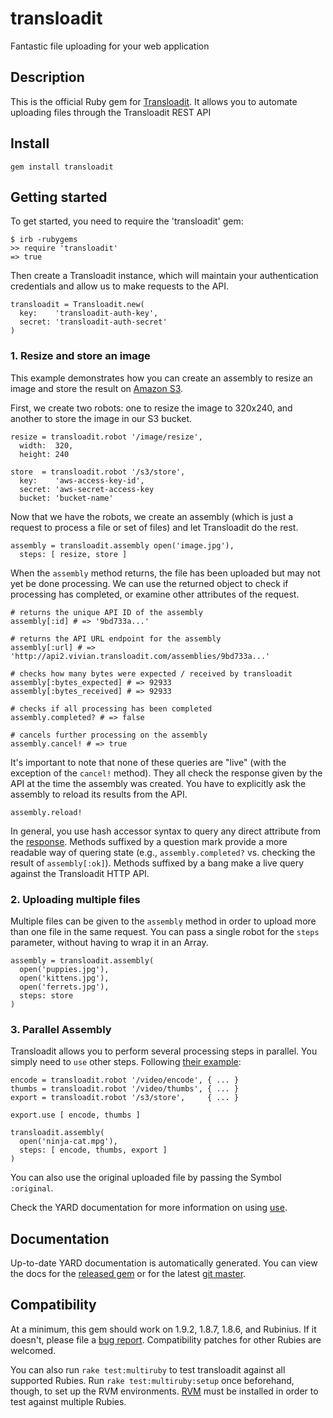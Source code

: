 # transloadit

Fantastic file uploading for your web application

## Description

This is the official Ruby gem for [Transloadit](transloadit.com). It allows
you to automate uploading files through the Transloadit REST API

## Install

    gem install transloadit

## Getting started

To get started, you need to require the 'transloadit' gem:

    $ irb -rubygems
    >> require 'transloadit'
    => true

Then create a Transloadit instance, which will maintain your authentication
credentials and allow us to make requests to the API.

    transloadit = Transloadit.new(
      key:    'transloadit-auth-key',
      secret: 'transloadit-auth-secret'
    )

### 1. Resize and store an image

This example demonstrates how you can create an assembly to resize an image
and store the result on [Amazon S3](http://aws.amazon.com/s3/).

First, we create two robots: one to resize the image to 320x240, and another
to store the image in our S3 bucket.

    resize = transloadit.robot '/image/resize',
      width:  320,
      height: 240

    store  = transloadit.robot '/s3/store',
      key:    'aws-access-key-id',
      secret: 'aws-secret-access-key
      bucket: 'bucket-name'

Now that we have the robots, we create an assembly (which is just a request to
process a file or set of files) and let Transloadit do the rest.

    assembly = transloadit.assembly open('image.jpg'),
      steps: [ resize, store ]

When the `assembly` method returns, the file has been uploaded but may not yet
be done processing. We can use the returned object to check if processing has
completed, or examine other attributes of the request.

    # returns the unique API ID of the assembly
    assembly[:id] # => '9bd733a...'
    
    # returns the API URL endpoint for the assembly
    assembly[:url] # => 'http://api2.vivian.transloadit.com/assemblies/9bd733a...'
    
    # checks how many bytes were expected / received by transloadit
    assembly[:bytes_expected] # => 92933
    assembly[:bytes_received] # => 92933
    
    # checks if all processing has been completed
    assembly.completed? # => false
    
    # cancels further processing on the assembly
    assembly.cancel! # => true

It's important to note that none of these queries are "live" (with the
exception of the `cancel!` method). They all check the response given by the
API at the time the assembly was created. You have to explicitly ask the
assembly to reload its results from the API.

    assembly.reload!

In general, you use hash accessor syntax to query any direct attribute from
the [response](http://transloadit.com/docs/assemblies#response-format).
Methods suffixed by a question mark provide a more readable way of quering
state (e.g., `assembly.completed?` vs. checking the result of
`assembly[:ok]`). Methods suffixed by a bang make a live query against the
Transloadit HTTP API.

### 2. Uploading multiple files

Multiple files can be given to the `assembly` method in order to upload more
than one file in the same request. You can pass a single robot for the
`steps` parameter, without having to wrap it in an Array.

    assembly = transloadit.assembly(
      open('puppies.jpg'),
      open('kittens.jpg'),
      open('ferrets.jpg'),
      steps: store
    )

### 3. Parallel Assembly

Transloadit allows you to perform several processing steps in parallel. You
simply need to `use` other steps. Following 
[their example](http://transloadit.com/docs/assemblies#special-parameters):

    encode = transloadit.robot '/video/encode', { ... }
    thumbs = transloadit.robot '/video/thumbs', { ... }
    export = transloadit.robot '/s3/store',     { ... }
    
    export.use [ encode, thumbs ]
    
    transloadit.assembly(
      open('ninja-cat.mpg'),
      steps: [ encode, thumbs, export ]
    )

You can also use the original uploaded file by passing the Symbol `:original`.

Check the YARD documentation for more information on using
[use](http://rubydoc.info/gems/transloadit/frames/Transloadit/Robot#use-instance_method).

## Documentation

Up-to-date YARD documentation is automatically generated. You can view the
docs for the [released gem](http://rubydoc.info/gems/transloadit/frames) or
for the latest [git master](http://rubydoc.info/github/stouset/transloadit/master/frames).

## Compatibility

At a minimum, this gem should work on 1.9.2, 1.8.7, 1.8.6, and Rubinius. If it
doesn't, please file a [bug report](https://github.com/stouset/transloadit/issues).
Compatibility patches for other Rubies are welcomed.

You can also run `rake test:multiruby` to test transloadit against all
supported Rubies. Run `rake test:multiruby:setup` once beforehand, though, to
set up the RVM environments. [RVM](rvm.beginrescueend.com/) must be installed
in order to test against multiple Rubies.
